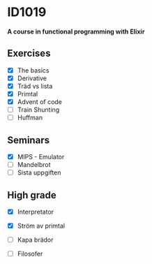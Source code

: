 # ID1019

**A course in functional programming with Elixir**

## Exercises
- [x] The basics
- [x] Derivative
- [x] Träd vs lista
- [x] Primtal
- [x] Advent of code
- [ ] Train Shunting
- [ ] Huffman
## Seminars
- [x] MIPS - Emulator
- [ ] Mandelbrot
- [ ] Sista uppgiften
## High grade
- [x] Interpretator
- [x] Ström av primtal
- [ ] Kapa brädor
- [ ] Filosofer

